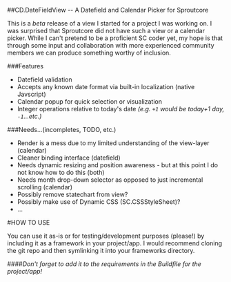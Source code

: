 ##CD.DateFieldView -- A Datefield and Calendar Picker for Sproutcore 

This is a _beta_ release of a view I started for a project I was working on.
I was surprised that Sproutcore did not have such a view or a calendar picker.
While I can't pretend to be a proficient SC coder yet, my hope is that through 
some input and collaboration with more experienced community members we can
produce something worthy of inclusion. 

###Features
*   Datefield validation
*   Accepts any known date format via built-in localization (native Javscript)
*   Calendar popup for quick selection or visualization
*   Integer operations relative to today's date _(e.g. `+1` would be today+1 day, `-1`...etc.)_

###Needs...(incompletes, TODO, etc.)
*   Render is a mess due to my limited understanding of the view-layer (calendar)
*   Cleaner binding interface (datefield)
*   Needs dynamic resizing and position awareness - but at this point I do not know how to do this (both)
*   Needs month drop-down selector as opposed to just incremental scrolling (calendar)
*   Possibly remove statechart from view?
*   Possibly make use of Dynamic CSS (SC.CSSStyleSheet)?
*   ...

#HOW TO USE

You can use it as-is or for testing/development purposes (please!) by including it as a 
framework in your project/app. I would recommend cloning the git repo and then symlinking it
into your frameworks directory.   

####_Don't forget to add it to the requirements in the Buildfile for the project/app!_
